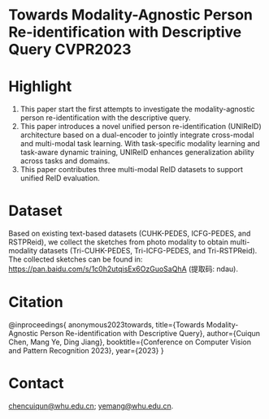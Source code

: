 # Towards Modality-Agnostic Person Re-identification with Descriptive Query CVPR2023

# Highlight
1. This paper start the first attempts to investigate the modality-agnostic person re-identification with the descriptive query.
2. This paper introduces a novel unified person re-identification (UNIReID) architecture based on a dual-encoder to jointly integrate cross-modal and multi-modal task learning. With task-specific modality learning and task-aware dynamic training, UNIReID enhances generalization ability across tasks and domains.
3. This paper contributes three multi-modal ReID datasets to support unified ReID evaluation.

# Dataset
Based on existing text-based datasets (CUHK-PEDES, ICFG-PEDES, and RSTPReid), we collect the sketches from photo modality to obtain multi-modality datasets (Tri-CUHK-PEDES, Tri-ICFG-PEDES, and Tri-RSTPReid).  The collected sketches can be found in: https://pan.baidu.com/s/1c0h2utqisEx6OzGuoSaQhA (提取码: ndau). 

# Citation
@inproceedings{
anonymous2023towards,
title={Towards Modality-Agnostic Person Re-identification with Descriptive Query},
author={Cuiqun Chen, Mang Ye, Ding Jiang},
booktitle={Conference on Computer Vision and Pattern Recognition 2023},
year={2023}
}

# Contact
chencuiqun@whu.edu.cn; yemang@whu.edu.cn.

